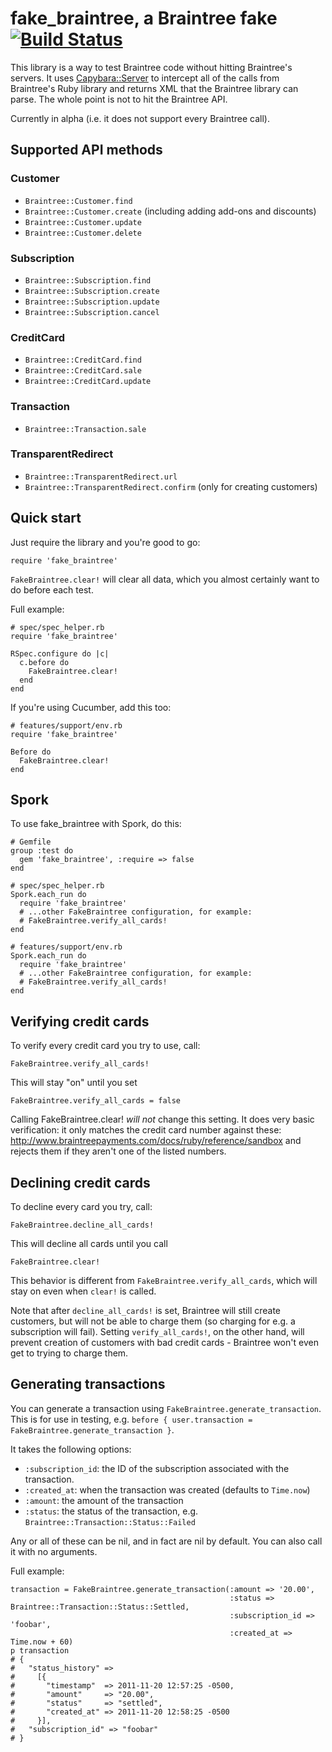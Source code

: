 # fake\_braintree, a Braintree fake [![Build Status](https://secure.travis-ci.org/thoughtbot/fake_braintree.png)](http://travis-ci.org/thoughtbot/fake_braintree)


This library is a way to test Braintree code without hitting Braintree's servers.
It uses [Capybara::Server](https://github.com/jnicklas/capybara/blob/master/lib/capybara/server.rb)
to intercept all of the calls from Braintree's Ruby library and returns XML that the Braintree library
can parse. The whole point is not to hit the Braintree API.

Currently in alpha (i.e. it does not support every Braintree call).

## Supported API methods

### Customer
* `Braintree::Customer.find`
* `Braintree::Customer.create` (including adding add-ons and discounts)
* `Braintree::Customer.update`
* `Braintree::Customer.delete`

### Subscription
* `Braintree::Subscription.find`
* `Braintree::Subscription.create`
* `Braintree::Subscription.update`
* `Braintree::Subscription.cancel`

### CreditCard
* `Braintree::CreditCard.find`
* `Braintree::CreditCard.sale`
* `Braintree::CreditCard.update`

### Transaction
* `Braintree::Transaction.sale`

### TransparentRedirect
* `Braintree::TransparentRedirect.url`
* `Braintree::TransparentRedirect.confirm` (only for creating customers)

## Quick start
Just require the library and you're good to go:

    require 'fake_braintree'

`FakeBraintree.clear!` will clear all data, which you almost certainly want to
do before each test.

Full example:

    # spec/spec_helper.rb
    require 'fake_braintree'

    RSpec.configure do |c|
      c.before do
        FakeBraintree.clear!
      end
    end

If you're using Cucumber, add this too:

    # features/support/env.rb
    require 'fake_braintree'

    Before do
      FakeBraintree.clear!
    end

## Spork

To use fake\_braintree with Spork, do this:

    # Gemfile
    group :test do
      gem 'fake_braintree', :require => false
    end

    # spec/spec_helper.rb
    Spork.each_run do
      require 'fake_braintree'
      # ...other FakeBraintree configuration, for example:
      # FakeBraintree.verify_all_cards!
    end

    # features/support/env.rb
    Spork.each_run do
      require 'fake_braintree'
      # ...other FakeBraintree configuration, for example:
      # FakeBraintree.verify_all_cards!
    end


## Verifying credit cards

To verify every credit card you try to use, call:

    FakeBraintree.verify_all_cards!

This will stay "on" until you set

    FakeBraintree.verify_all_cards = false

Calling FakeBraintree.clear! _will not_ change this setting. It does very basic
verification: it only matches the credit card number against these:
http://www.braintreepayments.com/docs/ruby/reference/sandbox and rejects them if
they aren't one of the listed numbers.

## Declining credit cards

To decline every card you try, call:

    FakeBraintree.decline_all_cards!

This will decline all cards until you call

    FakeBraintree.clear!

This behavior is different from `FakeBraintree.verify_all_cards`, which will
stay on even when `clear!` is called.

Note that after `decline_all_cards!` is set, Braintree will still create
customers, but will not be able to charge them (so charging for e.g. a subscription
will fail). Setting `verify_all_cards!`, on the other hand, will prevent
creation of customers with bad credit cards - Braintree won't even get to trying
to charge them.

## Generating transactions

You can generate a transaction using `FakeBraintree.generate_transaction`. This
is for use in testing, e.g.
`before { user.transaction = FakeBraintree.generate_transaction }`.

It takes the following options:

* `:subscription_id`: the ID of the subscription associated with the transaction.
* `:created_at`: when the transaction was created (defaults to `Time.now`)
* `:amount`: the amount of the transaction
* `:status`: the status of the transaction, e.g. `Braintree::Transaction::Status::Failed`

Any or all of these can be nil, and in fact are nil by default. You can also
call it with no arguments.

Full example:

    transaction = FakeBraintree.generate_transaction(:amount => '20.00',
                                                     :status => Braintree::Transaction::Status::Settled,
                                                     :subscription_id => 'foobar',
                                                     :created_at => Time.now + 60)
    p transaction
    # {
    #   "status_history" =>
    #     [{
    #       "timestamp"  => 2011-11-20 12:57:25 -0500,
    #       "amount"     => "20.00",
    #       "status"     => "settled",
    #       "created_at" => 2011-11-20 12:58:25 -0500
    #     }],
    #   "subscription_id" => "foobar"
    # }
